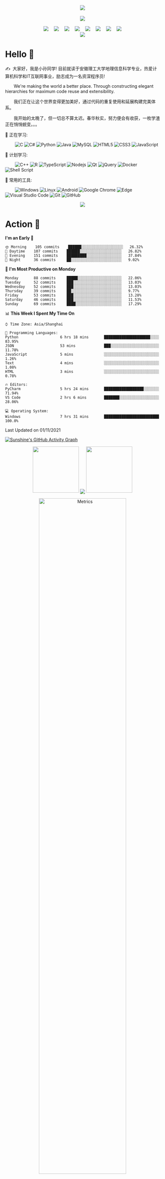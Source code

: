 <!-- 动态打字效果 -->
<h1 align="center">
  <a href="https://sunguoqi.com/">
    <img src="https://readme-typing-svg.herokuapp.com/?lines=console.log(%22Hello%2C%20World!%22);小孙同学祝您今天愉快!&center=true&size=27">
  </a>
</h1>

<!-- 敲代码的图片 -->
<div align="center" ><img order-radius="100px" src="https://cdn.jsdelivr.net/gh/sun0225SUN/photos/images/202108300019556.gif"></div>

<br>

<!-- 个人资料卡片 -->
<div align="center">
  <a href="https://sunguoqi.com/"><img src="https://img.shields.io/badge/website-%E4%B8%AA%E4%BA%BA%E7%BD%91%E7%AB%99-blue"></a>&emsp;
  <a href="https://twitter.com/sun0225SUN/"><img src="https://img.shields.io/badge/twitter-%E6%8E%A8%E7%89%B9-blue"></a>&emsp;
  <a href="https://www.facebook.com/profile.php?id=100070064104265/"><img src="https://img.shields.io/badge/facebook-%E8%84%B8%E4%B9%A6-003472"></a>&emsp;
  <a href="https://www.youtube.com/channel/UC4nDk0V8I1c6m3CIo0F2LIQ"><img src="https://img.shields.io/badge/youtube-%E6%B2%B9%E7%AE%A1-c32136"></a>&emsp;
  <a href="https://blog.csdn.net/weixin_50915462/"><img src="https://img.shields.io/badge/CSDN-%E5%8D%9A%E5%AE%A2-c32136"></a>&emsp;
  <a href="https://space.bilibili.com/448488855/"><img src="https://img.shields.io/badge/bilibili-B%E7%AB%99-ff69b4"></a>&emsp;
  <a href="https://www.zhihu.com/people/sunguoqi/"><img src="https://img.shields.io/badge/zhihu-%E7%9F%A5%E4%B9%8E-blue"></a>&emsp;
  <img src="https://visitor-badge.glitch.me/badge?page_id=sun0225SUN"></div>

<!-- 贪吃蛇代码贡献图 -->
<div align="center"><img src="https://cdn.jsdelivr.net/gh/sun0225SUN/sun0225SUN/assets/github-contribution-grid-snake.svg" ></div>


# Hello 🙋

<p>✍️&nbsp;&nbsp;大家好，我是小孙同学! 目前就读于安徽理工大学地理信息科学专业，热爱计算机科学和IT互联网事业，励志成为一名资深程序员!</p>
<p>&emsp;&emsp;We're making the world a better place. Through constructing elegant hierarchies for maximum code reuse and extensibility.</p>
<p>&emsp;&emsp;我们正在让这个世界变得更加美好，通过代码的重复使用和延展构建完美体系。</p>
<p>&emsp;&emsp;我开始的太晚了，但一切总不算太迟。春华秋实，努力便会有收获，一枚学渣正在悄悄蜕变。。。</p>

💪 正在学习: 

&emsp;&emsp;
![C](https://img.shields.io/badge/c-%2300599C.svg?style=flat-square&logo=c&logoColor=white)
![C#](https://img.shields.io/badge/c%23-%23239120.svg?style=flat-square&logo=c-sharp&logoColor=white)
![Python](https://img.shields.io/badge/-Python-pink?style=flat-square&logo=Python)
![Java](https://img.shields.io/badge/-java-yellow?style=flat-square&logo=java)
![MySQL](https://img.shields.io/badge/mysql-%2300f.svg?style=flat-square&logo=mysql&logoColor=white)
![HTML5](https://img.shields.io/badge/-HTML5-E34F26?style=flat-square&logo=html5&logoColor=white)
![CSS3](https://img.shields.io/badge/-CSS3-1572B6?style=flat-square&logo=css3)
![JavaScript](https://img.shields.io/badge/-JavaScript-oringe?style=flat-square&logo=javascript)

🧠 计划学习:

&emsp;&emsp;
![C++](https://img.shields.io/badge/-C++-00599C?style=flat-square&logo=c)
![R](https://img.shields.io/badge/r-%23276DC3.svg?style=flat-square&logo=r&logoColor=white)
![TypeScript](https://img.shields.io/badge/typescript-%23007ACC.svg?style=flat-square&logo=typescript&logoColor=white)
![Nodejs](https://img.shields.io/badge/-Nodejs-c0ebd?style=flat-square&logo=Node.js)
![Qt](https://img.shields.io/badge/Qt-%23217346.svg?style=style=flat-square&logo=Qt&logoColor=white)
![jQuery](https://img.shields.io/badge/jquery-%230769AD.svg?style=style=flat-square&logo=jquery&logoColor=white)
![Docker](https://img.shields.io/badge/-Docker-black?style=flat-square&logo=docker)
![Shell Script](https://img.shields.io/badge/shell_script-%23121011.svg?style=style=flat-square&logo=gnu-bash&logoColor=white)



🧰 常用的工具:

&emsp;&emsp; 
![Windows](https://img.shields.io/badge/Windows-0078D6?style=flat-square&logo=windows&logoColor=white)
![Linux](https://img.shields.io/badge/Linux-FCC624?style=style=flat-square&logo=linux&logoColor=black)
![Android](https://img.shields.io/badge/Android-3DDC84?style=flat-square&logo=android&logoColor=white)
![Google Chrome](https://img.shields.io/badge/Chrome-4285F4?style=flat-square&logo=GoogleChrome&logoColor=white)
![Edge](https://img.shields.io/badge/Edge-0078D7?style=flat-square&logo=Microsoft-edge&logoColor=white)
![Visual Studio Code](https://img.shields.io/badge/-Visual%20Studio%20Code-007ACC?style=flat-square&logo=Visual%20Studio%20Code&logoColor=fff)
![Git](https://img.shields.io/badge/-Git-black?style=flat-square&logo=git)
![GitHub](https://img.shields.io/badge/-GitHub-181717?style=flat-square&logo=github)


<div align="center"><img src="https://cdn.jsdelivr.net/gh/sun0225SUN/photos/images/202110311924844.png"></div>

# Action 🏃

<!--START_SECTION:waka-->
**I'm an Early 🐤** 

```text
🌞 Morning    105 commits    ██████░░░░░░░░░░░░░░░░░░░   26.32% 
🌆 Daytime    107 commits    ██████░░░░░░░░░░░░░░░░░░░   26.82% 
🌃 Evening    151 commits    █████████░░░░░░░░░░░░░░░░   37.84% 
🌙 Night      36 commits     ██░░░░░░░░░░░░░░░░░░░░░░░   9.02%

```
📅 **I'm Most Productive on Monday** 

```text
Monday       88 commits     █████░░░░░░░░░░░░░░░░░░░░   22.06% 
Tuesday      52 commits     ███░░░░░░░░░░░░░░░░░░░░░░   13.03% 
Wednesday    52 commits     ███░░░░░░░░░░░░░░░░░░░░░░   13.03% 
Thursday     39 commits     ██░░░░░░░░░░░░░░░░░░░░░░░   9.77% 
Friday       53 commits     ███░░░░░░░░░░░░░░░░░░░░░░   13.28% 
Saturday     46 commits     ███░░░░░░░░░░░░░░░░░░░░░░   11.53% 
Sunday       69 commits     ████░░░░░░░░░░░░░░░░░░░░░   17.29%

```


📊 **This Week I Spent My Time On** 

```text
⌚︎ Time Zone: Asia/Shanghai

💬 Programming Languages: 
Python                   6 hrs 18 mins       █████████████████████░░░░   83.95% 
JSON                     53 mins             ███░░░░░░░░░░░░░░░░░░░░░░   11.78% 
JavaScript               5 mins              ░░░░░░░░░░░░░░░░░░░░░░░░░   1.26% 
Text                     4 mins              ░░░░░░░░░░░░░░░░░░░░░░░░░   1.08% 
HTML                     3 mins              ░░░░░░░░░░░░░░░░░░░░░░░░░   0.78%

🔥 Editors: 
PyCharm                  5 hrs 24 mins       ██████████████████░░░░░░░   71.94% 
VS Code                  2 hrs 6 mins        ███████░░░░░░░░░░░░░░░░░░   28.06%

💻 Operating System: 
Windows                  7 hrs 31 mins       █████████████████████████   100.0%

```


 Last Updated on 01/11/2021
<!--END_SECTION:waka-->




<!-- 最近动态 -->
[![Sunshine's GitHub Activity Graph](https://activity-graph.herokuapp.com/graph?username=sun0225SUN&theme=xcode)](https://github.com/sun0225SUN)

<!-- 连续提交代码天数 -->
<p align="center">
  <a>
    <img width="150" src="https://cdn.jsdelivr.net/gh/sun0225SUN/photos/images/202108300310676.png">
    <img align="center" src="https://github-readme-streak-stats.herokuapp.com/?user=sun0225SUN&theme=dark&hide_border=true"/>
    <img width="150" src="https://cdn.jsdelivr.net/gh/sun0225SUN/photos/images/202108300312623.png">
  </a>
</p>

<!-- Metrics -->
<div align="center"><img src="https://github.com/sun0225SUN/sun0225SUN/blob/main/github-metrics.svg" alt="Metrics" width="75%"></div>

<!-- GitHub奖杯🏆 -->
<div align="center"><img  src="https://github-profile-trophy.vercel.app/?username=sun0225SUN&theme=gruvbox&row=1&column=7" /></div>

<br>

<!-- GitHub数据统计 -->
<div align="center">
<img height="137px" src="https://github-readme-stats.vercel.app/api?username=sun0225SUN&hide_title=true&hide_border=true&show_icons=trueline_height=21&text_color=000&icon_color=000&bg_color=0,ea6161,ffc64d,fffc4d,52fa5a&theme=graywhite" /><img height="137px" src="https://github-readme-stats.vercel.app/api/top-langs/?username=sun0225SUN&hide_title=true&hide_border=true&layout=compact&langs_count=6&text_color=000&icon_color=fff&bg_color=0,52fa5a,4dfcff,c64dff&theme=graywhite" />
</div>


<!-- <div align="center"><img width="500" src="https://wakatime.com/share/@42d0678c-368b-448b-9a77-5d21c5b55352/23fe0771-08c8-431c-aaf9-f703c9ecf98a.svg"></div> -->


# Social 🧑‍🤝‍🧑

<!-- BiliBili和CSDN数据 -->
<div align="center">
<img src="https://stats.justsong.cn/api/bilibili/?id=448488855">
<img src="https://stats.justsong.cn/api/csdn?id=weixin_50915462">
</div>


<!-- Twitter最新推文 -->
<!-- <img src="https://github-readme-twitter.gazf.vercel.app/api?id=sun0225SUN&layout=wide"> -->
